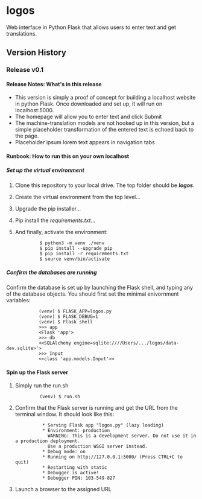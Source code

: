 # logos
Web interface in Python Flask that allows users to enter text and get translations.
## Version History
### Release v0.1
#### Release Notes: What's in this release
- This version is simply a proof of concept for building a localhost website in python Flask.  Once downloaded and set up, it will run on localhost:5000.
- The homepage will allow you to enter text and click Submit
- The machine-translation models are not hooked up in this version, but a simple placeholder transformation of the entered text is echoed back to the page.
- Placeholder ipsum lorem text appears in navigation tabs
#### Runbook: How to run this on your own localhost
##### Set up the virtual environment
1. Clone this repository to your local drive. The top folder should be *__logos__*.
2. Create the virtual environment from the top level...
3. Upgrade the pip installer...
4. Pip install the *requirements.txt*...
5. And finally, activate the environment:

                $ python3 -m venv ./venv
                $ pip install --upgrade pip
                $ pip install -r requirements.txt
                $ source venv/bin/activate
                
##### Confirm the databases are running
Confirm the database is set up by launching the Flask shell, and typing any of the database objects. You should first set the minimal enivornment variables:
                
                (venv) $ FLASK_APP=logos.py
                (venv) $ FLASK_DEBUG=1
                (venv) $ Flask shell
                >>> app
                <Flask 'app'>
                >>> db
                <<SQLAlchemy engine=sqlite:////Users/.../logos/data-dev.sqlite>'>
                >>> Input
                <<class 'app.models.Input'>>

#### Spin up the Flask server
1. Simply run the run.sh

                (venv) $ run.sh
                
2. Confirm that the Flask server is running and get the URL from the terminal window.  It should look like this:

                 * Serving Flask app "logos.py" (lazy loading)
                 * Environment: production
                   WARNING: This is a development server. Do not use it in a production deployment.
                   Use a production WSGI server instead.
                 * Debug mode: on
                 * Running on http://127.0.0.1:5000/ (Press CTRL+C to quit)
                 * Restarting with static
                 * Debugger is active!
                 * Debugger PIN: 103-549-827

3. Launch a browser to the assigned URL 
